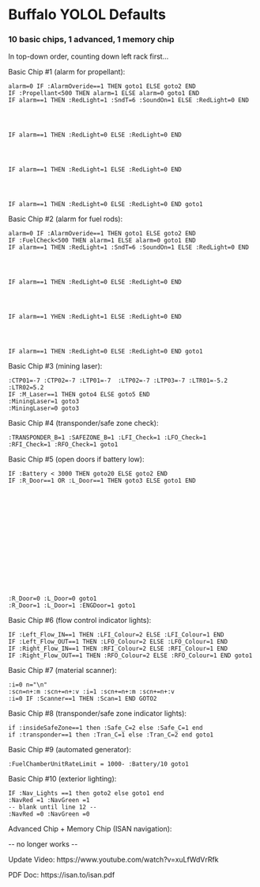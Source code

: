 # Buffalo YOLOL Defaults
### 10 basic chips, 1 advanced, 1 memory chip
In top-down order, counting down left rack first...

Basic Chip #1 (alarm for propellant):
```basic {.line-numbers}
alarm=0 IF :AlarmOveride==1 THEN goto1 ELSE goto2 END
IF :Propellant<500 THEN alarm=1 ELSE alarm=0 goto1 END
IF alarm==1 THEN :RedLight=1 :SndT=6 :SoundOn=1 ELSE :RedLight=0 END




IF alarm==1 THEN :RedLight=0 ELSE :RedLight=0 END




IF alarm==1 THEN :RedLight=1 ELSE :RedLight=0 END




IF alarm==1 THEN :RedLight=0 ELSE :RedLight=0 END goto1
```

Basic Chip #2 (alarm for fuel rods):
```basic {.line-numbers}
alarm=0 IF :AlarmOveride==1 THEN goto1 ELSE goto2 END
IF :FuelCheck<500 THEN alarm=1 ELSE alarm=0 goto1 END
IF alarm==1 THEN :RedLight=1 :SndT=6 :SoundOn=1 ELSE :RedLight=0 END




IF alarm==1 THEN :RedLight=0 ELSE :RedLight=0 END




IF alarm==1 YHEN :RedLight=1 ELSE :RedLight=0 END




IF alarm==1 THEN :RedLight=0 ELSE :RedLight=0 END goto1
```

Basic Chip #3 (mining laser):
```basic {.line-numbers}
:CTP01=-7 :CTP02=-7 :LTP01=-7  :LTP02=-7 :LTP03=-7 :LTR01=-5.2
:LTR02=5.2
IF :M_Laser==1 THEN goto4 ELSE goto5 END
:MiningLaser=1 goto3
:MiningLaser=0 goto3
```
Basic Chip #4 (transponder/safe zone check):
```basic {.line-numbers}
:TRANSPONDER_B=1 :SAFEZONE_B=1 :LFI_Check=1 :LFO_Check=1
:RFI_Check=1 :RFO_Check=1 goto1
```

Basic Chip #5 (open doors if battery low):
```basic {.line-numbers}
IF :Battery < 3000 THEN goto20 ELSE goto2 END
IF :R_Door==1 OR :L_Door==1 THEN goto3 ELSE goto1 END
















:R_Door=0 :L_Door=0 goto1
:R_Door=1 :L_Door=1 :ENGDoor=1 goto1
```

Basic Chip #6 (flow control indicator lights):
```basic {.line-numbers}
IF :Left_Flow_IN==1 THEN :LFI_Colour=2 ELSE :LFI_Colour=1 END
IF :Left_Flow_OUT==1 THEN :LFO_Colour=2 ELSE :LFO_Colour=1 END
IF :Right_Flow_IN==1 THEN :RFI_Colour=2 ELSE :RFI_Colour=1 END
IF :Right_Flow_OUT==1 THEN :RFO_Colour=2 ELSE :RFO_Colour=1 END goto1
```
Basic Chip #7 (material scanner):
```basic {.line-numbers}
:i=0 n="\n"
:scn=n+:m :scn+=n+:v :i=1 :scn+=n+:m :scn+=n+:v
:i=0 IF :Scanner==1 THEN :Scan=1 END GOTO2
```

Basic Chip #8 (transponder/safe zone indicator lights):
```basic {.line-numbers}
if :insideSafeZone==1 then :Safe_C=2 else :Safe_C=1 end
if :transponder==1 then :Tran_C=1 else :Tran_C=2 end goto1
```

Basic Chip #9 (automated generator):
```basic {.line-numbers}
:FuelChamberUnitRateLimit = 1000- :Battery/10 goto1
```

Basic Chip #10 (exterior lighting):
```basic {.line-numbers}
IF :Nav_Lights ==1 then goto2 else goto1 end
:NavRed =1 :NavGreen =1
-- blank until line 12 --
:NavRed =0 :NavGreen =0
```

Advanced Chip + Memory Chip (ISAN navigation):
<p>-- no longer works --</p>
<p>Update Video: https://www.youtube.com/watch?v=xuLfWdVrRfk</p>
<p>PDF Doc: https://isan.to/isan.pdf</p>
